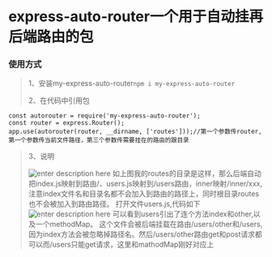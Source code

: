 # express-auto-router一个用于自动挂再后端路由的包

### 使用方式 

> 1、安装my-express-auto-router``` npm i my-express-auto-router ```
> 
> 2、在代码中引用包

    const autorouter = require('my-express-auto-router');
    const router = express.Router();
    app.use(autorouter(router, __dirname, ['routes']));//第一个参数传router,第一个参数传当前文件路径，第三个参数传需要挂在的路由的跟目录
    
>    
>3、说明
>
> ![enter description here][1]
  如上图我的routes的目录是这样，那么后端自动把index.js映射到路由/、users.js映射到/users路由，inner映射/inner/xxx,注意index文件名和目录名都不会加入到路由的路径上，同时根目录routes也不会被加入到路由路径。
  打开文件users.js,代码如下
 ![enter description here][2]
 可以看到users引出了连个方法index和other,以及一个methodMap。
 这个文件会被后端挂载在路由/users/other和/users,因为index方法会被忽略掉路径名。然后/users/other路由get和post请求都可以而/users只能get请求，这里和mathodMap刚好对应上


  [1]: ./images/dir.png "dir.png"
  [2]: ./images/users.png "users.png"